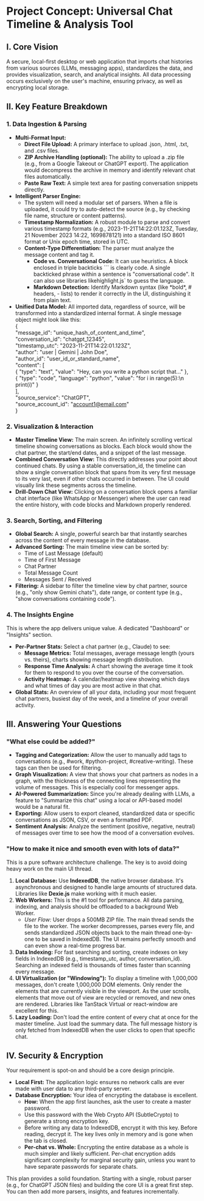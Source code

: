# **Project Concept: Universal Chat Timeline & Analysis Tool**

## **I. Core Vision**

A secure, local-first desktop or web application that imports chat histories from various sources (LLMs, messaging apps), standardizes the data, and provides visualization, search, and analytical insights. All data processing occurs exclusively on the user's machine, ensuring privacy, as well as encrypting local storage.

## **II. Key Feature Breakdown**

### **1\. Data Ingestion & Parsing**

* **Multi-Format Input:**  
  * **Direct File Upload:** A primary interface to upload .json, .html, .txt, and .csv files.  
  * **ZIP Archive Handling (optional):** The ability to upload a .zip file (e.g., from a Google Takeout or ChatGPT export). The application would decompress the archive in memory and identify relevant chat files automatically.  
  * **Paste Raw Text:** A simple text area for pasting conversation snippets directly.  
* **Intelligent Parser Engine:**  
  * The system will need a modular set of parsers. When a file is uploaded, it could try to auto-detect the source (e.g., by checking file name, structure or content patterns).  
  * **Timestamp Normalization:** A robust module to parse and convert various timestamp formats (e.g., 2023-11-21T14:22:01.123Z, Tuesday, 21 November 2023 14:22, 1699878121\) into a standard ISO 8601 format or Unix epoch time, stored in UTC.  
  * **Content-Type Differentiation:** The parser must analyze the message content and tag it.  
    * **Code vs. Conversational Code:** It can use heuristics. A block enclosed in triple backticks \`\`\` is clearly code. A single backticked phrase within a sentence is "conversational code". It can also use libraries likehighlight.js\` to guess the language.  
    * **Markdown Detection:** Identify Markdown syntax (like \*bold\*, \# headers, \- lists) to render it correctly in the UI, distinguishing it from plain text.  
* **Unified Data Model:** All imported data, regardless of source, will be transformed into a standardized internal format. A single message object might look like this:  
  {  
    "message\_id": "unique\_hash\_of\_content\_and\_time",  
    "conversation\_id": "chatgpt\_12345",  
    "timestamp\_utc": "2023-11-21T14:22:01.123Z",  
    "author": "user | Gemini | John Doe",  
    "author\_id": "user\_id\_or\_standard\_name",  
    "content": \[  
      { "type": "text", "value": "Hey, can you write a python script that..." },  
      { "type": "code", "language": "python", "value": "for i in range(5):\\n  print(i)" }  
    \],  
    "source\_service": "ChatGPT",  
    "source\_account\_id": "account1@email.com"  
  }

### **2\. Visualization & Interaction**

* **Master Timeline View:** The main screen. An infinitely scrolling vertical timeline showing conversations as blocks. Each block would show the chat partner, the start/end dates, and a snippet of the last message.  
* **Combined Conversation View:** This directly addresses your point about continued chats. By using a stable conversation\_id, the timeline can show a single conversation block that spans from its very first message to its very last, even if other chats occurred in between. The UI could visually link these segments across the timeline.  
* **Drill-Down Chat View:** Clicking on a conversation block opens a familiar chat interface (like WhatsApp or Messenger) where the user can read the entire history, with code blocks and Markdown properly rendered.

### **3\. Search, Sorting, and Filtering**

* **Global Search:** A single, powerful search bar that instantly searches across the content of every message in the database.  
* **Advanced Sorting:** The main timeline view can be sorted by:  
  * Time of Last Message (default)  
  * Time of First Message  
  * Chat Partner  
  * Total Message Count  
  * Messages Sent / Received  
* **Filtering:** A sidebar to filter the timeline view by chat partner, source (e.g., "only show Gemini chats"), date range, or content type (e.g., "show conversations containing code").

### **4\. The Insights Engine**

This is where the app delivers unique value. A dedicated "Dashboard" or "Insights" section.

* **Per-Partner Stats:** Select a chat partner (e.g., Claude) to see:  
  * **Message Metrics:** Total messages, average message length (yours vs. theirs), charts showing message length distribution.  
  * **Response Time Analysis:** A chart showing the average time it took for them to respond to you over the course of the conversation.  
  * **Activity Heatmap:** A calendar/heatmap view showing which days and what times of day you are most active in that chat.  
* **Global Stats:** An overview of all your data, including your most frequent chat partners, busiest day of the week, and a timeline of your overall activity.

## **III. Answering Your Questions**

### **"What else could be added?"**

* **Tagging and Categorization:** Allow the user to manually add tags to conversations (e.g., \#work, \#python-project, \#creative-writing). These tags can then be used for filtering.  
* **Graph Visualization:** A view that shows your chat partners as nodes in a graph, with the thickness of the connecting lines representing the volume of messages. This is especially cool for messenger apps.  
* **AI-Powered Summarization:** Since you're already dealing with LLMs, a feature to "Summarize this chat" using a local or API-based model would be a natural fit.  
* **Exporting:** Allow users to export cleaned, standardized data or specific conversations as JSON, CSV, or even a formatted PDF.  
* **Sentiment Analysis:** Analyze the sentiment (positive, negative, neutral) of messages over time to see how the mood of a conversation evolves.

### **"How to make it nice and smooth even with lots of data?"**

This is a pure software architecture challenge. The key is to avoid doing heavy work on the main UI thread.

1. **Local Database:** Use **IndexedDB**, the native browser database. It's asynchronous and designed to handle large amounts of structured data. Libraries like **Dexie.js** make working with it much easier.  
2. **Web Workers:** This is the \#1 tool for performance. All data parsing, indexing, and analysis should be offloaded to a background Web Worker.  
   * *User Flow:* User drops a 500MB ZIP file. The main thread sends the file to the worker. The worker decompresses, parses every file, and sends standardized JSON objects back to the main thread one-by-one to be saved in IndexedDB. The UI remains perfectly smooth and can even show a real-time progress bar.  
3. **Data Indexing:** For fast searching and sorting, create indexes on key fields in IndexedDB (e.g., timestamp\_utc, author, conversation\_id). Searching an indexed field is thousands of times faster than scanning every message.  
4. **UI Virtualization (or "Windowing"):** To display a timeline with 1,000,000 messages, don't create 1,000,000 DOM elements. Only render the elements that are currently visible in the viewport. As the user scrolls, elements that move out of view are recycled or removed, and new ones are rendered. Libraries like TanStack Virtual or react-window are excellent for this.  
5. **Lazy Loading:** Don't load the entire content of every chat at once for the master timeline. Just load the summary data. The full message history is only fetched from IndexedDB when the user clicks to open that specific chat.

## **IV. Security & Encryption**

Your requirement is spot-on and should be a core design principle.

* **Local First:** The application logic ensures no network calls are ever made with user data to any third-party server.  
* **Database Encryption:** Your idea of encrypting the database is excellent.  
  * **How:** When the app first launches, ask the user to create a master password.  
  * Use this password with the Web Crypto API (SubtleCrypto) to generate a strong encryption key.  
  * Before writing any data to IndexedDB, encrypt it with this key. Before reading, decrypt it. The key lives only in memory and is gone when the tab is closed.  
  * **Per-chat vs. Whole:** Encrypting the entire database as a whole is much simpler and likely sufficient. Per-chat encryption adds significant complexity for marginal security gain, unless you want to have separate passwords for separate chats.

This plan provides a solid foundation. Starting with a single, robust parser (e.g., for ChatGPT JSON files) and building the core UI is a great first step. You can then add more parsers, insights, and features incrementally.